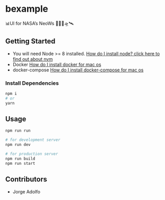 # bexample

📊UI for NASA’s NeoWs 👨🏻‍🚀🛸🛰

## Getting Started

- You will need Node >= 8 installed. [How do I install node? click here to find out about nvm](https://github.com/creationix/nvm#installation)
- Docker [How do I install docker for mac os](https://docs.docker.com/docker-for-mac/install/)
- docker-compose [How do I install docker-compose for mac os](https://docs.docker.com/compose/install/)

### Install Dependencies

```sh
npm i
# or
yarn
```

## Usage

```sh
npm run run

# for development server
npm run dev

# for production server
npm run build
npm run start
```

## Contributors

- Jorge Adolfo
